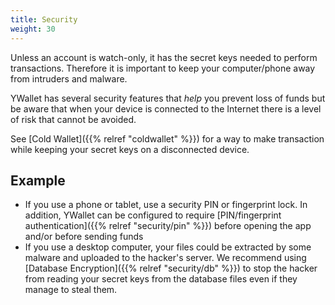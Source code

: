 ```yaml
---
title: Security
weight: 30
---
```


Unless an account is watch-only, it has the secret keys
needed to perform transactions. Therefore it is important
to keep your computer/phone away from intruders and malware.

YWallet has several security features that *help* you
prevent loss of funds but be aware that when your device
is connected to the Internet there is a level of risk that
cannot be avoided.

See [Cold Wallet]({{% relref "coldwallet" %}})
for a way to make transaction while keeping your 
secret keys on a disconnected device.

## Example
- If you use a phone or tablet, use a security PIN
or fingerprint lock. In addition, YWallet can be 
configured to require 
[PIN/fingerprint authentication]({{% relref "security/pin" %}})
before opening the app and/or before sending funds
- If you use a desktop computer, your files could be 
extracted by some malware and uploaded to the hacker's 
server. We recommend using 
[Database Encryption]({{% relref "security/db" %}}) 
to stop the hacker from 
reading your secret keys from the database files
even if they manage to steal them.
